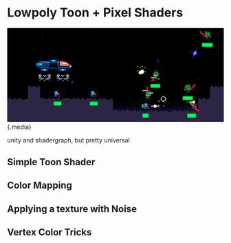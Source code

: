 # Lowpoly Toon + Pixel Shaders

![Dropship](/pages/dropship/dropship.png) {.media}

unity and shadergraph, but pretty universal

## Simple Toon Shader

## Color Mapping

## Applying a texture with Noise

## Vertex Color Tricks

